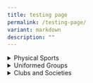 ```yaml
---
title: testing page
permalink: /testing-page/
variant: markdown
description: ""
---
```

<style>
		table {
		width: 100%
		}
	td{
	border: 1px solid #000:
	padding: 10px;
	}
	.image-cell {
	width: 50%;
	}
	.text-cell {
	width: 50%
	}
		</style>

<div data-type="detailGroup" class="isomer-accordion isomer-accordion-white">
<details class="isomer-details">
<summary>Physical Sports</summary>
<div data-type="detailsContent" class="isomer-details-content">
<table>
<tbody>
<tr>
<td class="image-cell"><img style="width: 100%; height: auto;" alt="Description of the image" src="/images/string ensemble_d1r1328.jpeg">
</td>
<td class="text-cell"><p>insert the text here</p>
</td>
</tr>
	
<tr>
<td class="image-cell"><img style="width: 100%; height: auto;" alt="Description of the image" src="/images/string ensemble_d1r1328.jpeg">
</td>
<td class="text-cell"><p>insert the text here</p>
</td>
	
</tr><tr>
<td>
<p>image3</p>
</td>
<td>
<p>text3</p>
</td>
</tr>
</tbody>
</table>
</div>
</details>
</div>
<details class="isomer-details">
<summary>Uniformed Groups</summary>
<div data-type="detailsContent" class="isomer-details-content">
<p></p>
</div>
</details>
<details class="isomer-details">
<summary>Clubs and Societies</summary>
<div data-type="detailsContent" class="isomer-details-content">
<p></p>
</div>
</details>
